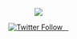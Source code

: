 <p align="center">
  <a >
    <picture>
      <source>
      <img src="https://i.ibb.co/JB9nbZC/banner-PMT.png">
    </picture>
  </a>
</p>


<p align="center">
  <a aria-label="Vercel logo" href="https://twitter.com/publicmemetoken">
    <img alt="Twitter Follow" src="https://img.shields.io/twitter/follow/publicmemetoken">
  </a>
  <a aria-label="NPM version" href="https://www.npmjs.com/package/next">
    <img alt="" src="https://img.shields.io/npm/v/npm">
  </a>
  <a aria-label="License" href="https://github.com/vercel/next.js/blob/canary/license.md">
    <img alt="" src="https://img.shields.io/bower/l/bootstrap">
  </a>
  <a aria-label="Join the community on Discord" href="https://discord.com/">
    <img alt="" src="https://img.shields.io/badge/discord-join%20our%20community-green">
  </a>
</p>


 
